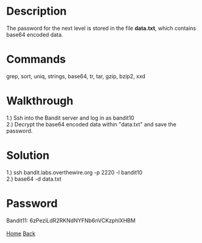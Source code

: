# Description
The password for the next level is stored in the file **data.txt**, which contains base64 encoded data.
# Commands
grep, sort, uniq, strings, base64, tr, tar, gzip, bzip2, xxd
# Walkthrough
1.) Ssh into the Bandit server and log in as bandit10 <br />
2.) Decrypt the base64 encoded data within "data.txt" and save the password.
# Solution
1.) ssh bandit.labs.overthewire.org -p 2220 -l bandit10 <br />
2.) base64 -d data.txt
# Password
Bandit11: 6zPeziLdR2RKNdNYFNb6nVCKzphlXHBM <br /> <br />
[Home](https://github.com/Spagoooti/OverTheWire-Bandit/blob/main/README.md) [Back](https://github.com/Spagoooti/OverTheWire-Bandit/blob/main/Bandit%200%20-%3E%2010/Bandit%209%20-%3E%2010.md)
